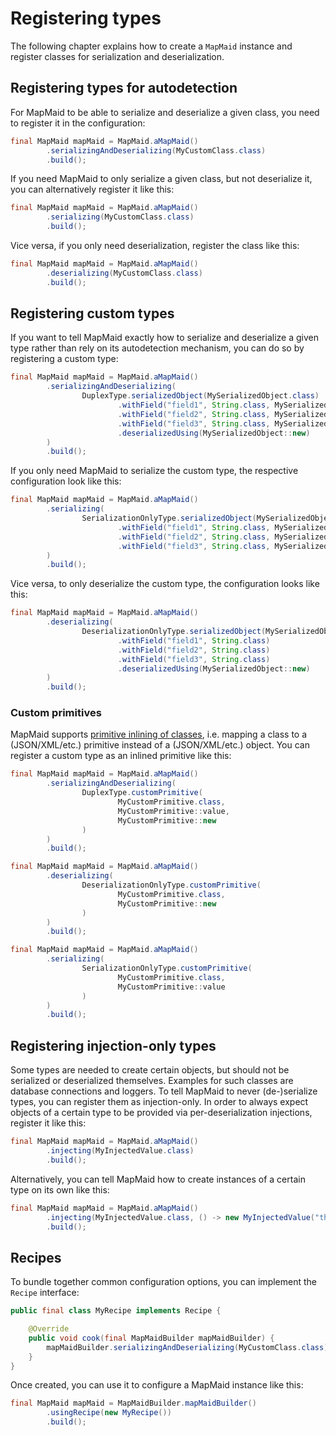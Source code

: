 # Registering types
The following chapter explains how to create a `MapMaid` instance and register classes for serialization and deserialization.

## Registering types for autodetection

For MapMaid to be able to serialize and deserialize a given class, you need to register it in the configuration:
<!---[CodeSnippet](duplexConfig)-->
```java
final MapMaid mapMaid = MapMaid.aMapMaid()
        .serializingAndDeserializing(MyCustomClass.class)
        .build();
```

If you need MapMaid to only serialize a given class, but not deserialize it, you can alternatively
register it like this:

<!---[CodeSnippet](serializationConfig)-->
```java
final MapMaid mapMaid = MapMaid.aMapMaid()
        .serializing(MyCustomClass.class)
        .build();
```

Vice versa, if you only need deserialization, register the class like this:

<!---[CodeSnippet](deserializationConfig)-->
```java
final MapMaid mapMaid = MapMaid.aMapMaid()
        .deserializing(MyCustomClass.class)
        .build();
```

## Registering custom types
If you want to tell MapMaid exactly how to
serialize and deserialize a given type rather than rely on its autodetection mechanism,
you can do so by registering a custom type:

<!---[CodeSnippet](duplexCustomSerializedObjectConfig)-->
```java
final MapMaid mapMaid = MapMaid.aMapMaid()
        .serializingAndDeserializing(
                DuplexType.serializedObject(MySerializedObject.class)
                        .withField("field1", String.class, MySerializedObject::getField1)
                        .withField("field2", String.class, MySerializedObject::getField2)
                        .withField("field3", String.class, MySerializedObject::getField3)
                        .deserializedUsing(MySerializedObject::new)
        )
        .build();
```

If you only need MapMaid to serialize the custom type, the respective configuration look like this:

<!---[CodeSnippet](serializationCustomSerializedObjectConfig)-->
```java
final MapMaid mapMaid = MapMaid.aMapMaid()
        .serializing(
                SerializationOnlyType.serializedObject(MySerializedObject.class)
                        .withField("field1", String.class, MySerializedObject::getField1)
                        .withField("field2", String.class, MySerializedObject::getField2)
                        .withField("field3", String.class, MySerializedObject::getField3)
        )
        .build();
```
Vice versa, to only deserialize the custom type, the configuration looks like this:

<!---[CodeSnippet](deserializationCustomSerializedObjectConfig)-->
```java
final MapMaid mapMaid = MapMaid.aMapMaid()
        .deserializing(
                DeserializationOnlyType.serializedObject(MySerializedObject.class)
                        .withField("field1", String.class)
                        .withField("field2", String.class)
                        .withField("field3", String.class)
                        .deserializedUsing(MySerializedObject::new)
        )
        .build();
```

### Custom primitives
MapMaid supports [primitive inlining of classes](06_PrimitiveInlining.md), i.e. mapping a class to a (JSON/XML/etc.) primitive
instead of a (JSON/XML/etc.) object.
You can register a custom type as an inlined primitive like this:

<!---[CodeSnippet](duplexCustomCustomPrimitiveConfig)-->
```java
final MapMaid mapMaid = MapMaid.aMapMaid()
        .serializingAndDeserializing(
                DuplexType.customPrimitive(
                        MyCustomPrimitive.class,
                        MyCustomPrimitive::value,
                        MyCustomPrimitive::new
                )
        )
        .build();
```

<!---[CodeSnippet](deserializationCustomCustomPrimitiveConfig)-->
```java
final MapMaid mapMaid = MapMaid.aMapMaid()
        .deserializing(
                DeserializationOnlyType.customPrimitive(
                        MyCustomPrimitive.class,
                        MyCustomPrimitive::new
                )
        )
        .build();
```

<!---[CodeSnippet](serializationCustomCustomPrimitiveConfig)-->
```java
final MapMaid mapMaid = MapMaid.aMapMaid()
        .serializing(
                SerializationOnlyType.customPrimitive(
                        MyCustomPrimitive.class,
                        MyCustomPrimitive::value
                )
        )
        .build();
```


## Registering injection-only types

Some types are needed to create certain objects, but should not be serialized or deserialized themselves. Examples for such classes
are database connections and loggers.
To tell MapMaid to never (de-)serialize types, you can register them as injection-only.
In order to always expect objects of a certain type to be provided via per-deserialization injections,
register it like this:   

<!---[CodeSnippet](normalInjection)-->
```java
final MapMaid mapMaid = MapMaid.aMapMaid()
        .injecting(MyInjectedValue.class)
        .build();
```

Alternatively, you can tell MapMaid how to create instances of a certain type on its own like this:

<!---[CodeSnippet](fixedInjection)-->
```java
final MapMaid mapMaid = MapMaid.aMapMaid()
        .injecting(MyInjectedValue.class, () -> new MyInjectedValue("this is injected"))
        .build();
```

## Recipes
To bundle together common configuration options, you can implement the `Recipe` interface: 
<!---[CodeSnippet](recipe)-->
```java
public final class MyRecipe implements Recipe {

    @Override
    public void cook(final MapMaidBuilder mapMaidBuilder) {
        mapMaidBuilder.serializingAndDeserializing(MyCustomClass.class);
    }
}
```

Once created, you can use it to configure a MapMaid instance like this:

<!---[CodeSnippet](recipeConfig)-->
```java
final MapMaid mapMaid = MapMaidBuilder.mapMaidBuilder()
        .usingRecipe(new MyRecipe())
        .build();
```

